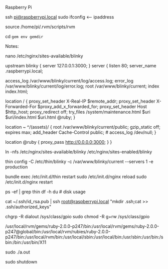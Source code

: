 Raspberry Pi

ssh pi@raspberrypi.local
sudo ifconfig <— ipaddress

source /home/pi/.rvm/scripts/rvm

cd `gem env gemdir`

Notes:

nano /etc/nginx/sites-available/blinky

upstream blinky {
  server 127.0.0.1:3000;
}
server {
  listen   80;
  server_name .raspberrypi.local;

  access_log /var/www/blinky/current/log/access.log;
  error_log  /var/www/blinky/current/log/error.log;
  root       /var/www/blinky/current;
  index      index.html;

  location / {
    proxy_set_header  X-Real-IP  $remote_addr;
    proxy_set_header  X-Forwarded-For $proxy_add_x_forwarded_for;
    proxy_set_header  Host $http_host;
    proxy_redirect  off;
    try_files /system/maintenance.html $uri $uri/index.html $uri.html @ruby;
  }

  location ~ ^/(assets)/  {
    root /var/www/blinky/current/public;
    gzip_static off;
    expires max;
    add_header Cache-Control public;
    # access_log /dev/null;
  }

  location @ruby {
    proxy_pass http://0.0.0.0:3000;
  }
}

ln -nfs /etc/nginx/sites-available/blinky /etc/nginx/sites-enabled/blinky

thin config -C /etc/thin/blinky -c /var/www/blinky/current --servers 1 -e production

bundle exec /etc/init.d/thin restart
sudo /etc/init.d/nginx reload
sudo /etc/init.d/nginx restart

ps -ef | grep thin
df -h  du                 # disk usage

cat ~/.ssh/id_rsa.pub | ssh root@raspberrypi.local "mkdir .ssh;cat >> .ssh/authorized_keys"

chgrp -R dialout /sys/class/gpio
sudo chmod -R g+rw /sys/class/gpio

/usr/local/rvm/gems/ruby-2.0.0-p247/bin:/usr/local/rvm/gems/ruby-2.0.0-p247@global/bin:/usr/local/rvm/rubies/ruby-2.0.0-p247/bin:/usr/local/rvm/bin:/usr/local/sbin:/usr/local/bin:/usr/sbin:/usr/bin:/sbin:/bin:/usr/bin/X11

sudo ./a.out

sudo shutdown